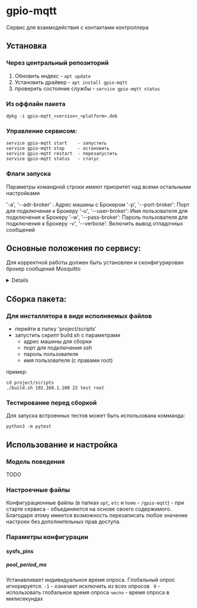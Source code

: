 # gpio-mqtt

Сервис для взаимодействия с контактами контроллера


## Установка

### Через центральный репозиторий

1. Обновить индекс - ```apt update```
2. Установить драйвер - ```apt install gpio-mqtt```
3. проверить состояние службы - ```service gpio-mqtt status```

### Из оффлайн пакета

```
dpkg -i gpio-mqtt_<version>_<platform>.deb
```

### Управление сервисом:
```
service gpio-mqtt start    - запустить
service gpio-mqtt stop     - остановить
service gpio-mqtt restart  - перезапустить
service gpio-mqtt status   - статус
```

### Флаги запуска

Параметры командной строки имеют приоритет над всеми остальными настройками

'-a', '--adr-broker' : Адрес машины с Брокером
'-p', '--port-broker': Порт для подключения к Брокеру
'-u', '--user-broker': Имя пользователя для подключения к Брокеру
'-w', '--pass-broker': Пароль пользователя для подключения к Брокеру
-v', '--verbose': Включить вывод отладочных сообщений


## Основные положения по сервису:

Для корректной работы должен быть установлен и сконфигурирован брокер сообщений Mosquitto
<details>

```
sudo apt-add-repository ppa:mosquitto-dev/mosquitto-ppa.
sudo apt-get update.
sudo apt-get install mosquitto.
sudo apt-get install mosquitto-clients.
sudo apt clean
```

или, если пакет имеется в центральном репозитории:
```
sudo apt install -y mosquitto
```

для проверки работоспособности брокера можно выполнить комманду:
```
sudo systemctl status mosquitto
```
примерный вывод должен быть следующий:
```
● mosquitto.service - Mosquitto MQTT Broker
     Loaded: loaded (/lib/systemd/system/mosquitto.service; enabled; vendor pre>
     Active: active (running) since Tue 2024-05-07 14:02:34 +06; 1 day 3h ago
       Docs: man:mosquitto.conf(5)
             man:mosquitto(8)
   Main PID: 994 (mosquitto)
      Tasks: 1 (limit: 38373)
     Memory: 3.3M
        CPU: 35.176s
     CGroup: /system.slice/mosquitto.service
             └─994 /usr/sbin/mosquitto -c /etc/mosquitto/mosquitto.conf

мая 07 14:02:33 toor-SS systemd[1]: Starting Mosquitto MQTT Broker...
мая 07 14:02:34 toor-SS mosquitto[994]: 1715068954: Loading config file /etc/mo>
мая 07 14:02:34 toor-SS systemd[1]: Started Mosquitto MQTT Broker.
```
</details>


## Сборка пакета:

### Для инсталлятора в виде исполняемых файлов

- перейти в папку 'project/scripts'
- запустить скрипт build.sh с параметрами
    - адрес машины для сборки
    - порт для подключения ssh
    - пароль пользователя 
    - имя пользователя (с правами root)


пример:
```
cd project/scripts
./build.sh 192.168.1.100 22 test root
```

### Тестирование перед сборкой

Для запуска встроенных тестов может быть использована комманда:
```
python3 -m pytest
```

## Использование и настройка

### Модель поведения
TODO

### Настроечные файлы
Конфигурационные файлы (в папках `opt`, `etc` и `home` - `/gpio-mqtt`) - при старте сервиса - объединяются на основе своего содержимого. Благодаря этому имеется возможность перезаписать любое значение настроек без дополнительных прав доступа.

### Параметры конфигурации

#### sysfs_pins

##### pool_period_ms

Устанавливает индивидуальное время опроса. Глобальный опрос игнорируется.
`-1` - означает исключить из всех опросов
` 0` - использовать глобальное время опроса
`число` - время опроса в милисекундах


